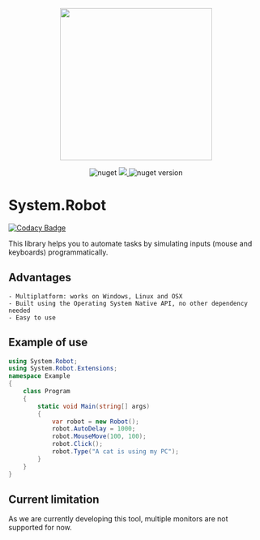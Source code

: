 <p align="center">
  <img src="Resources/logo.png" width="300px">
</p>
<p align="center">
    <img alt="nuget" src="https://img.shields.io/nuget/dt/System.Robot.svg">
    <a href="https://www.codacy.com/manual/lucassklp/System.Robot?utm_source=github.com&amp;utm_medium=referral&amp;utm_content=lucassklp/System.Robot&amp;utm_campaign=Badge_Grade">
        <img src="https://api.codacy.com/project/badge/Grade/90ffddf0fe1c4bb89e8e7049784ea190"/>
    </a>
    <img alt="nuget version" src="https://img.shields.io/nuget/v/System.Robot.svg">
</p>

# System.Robot

[![Codacy Badge](https://api.codacy.com/project/badge/Grade/bbf1b61a677643019f2c6ec2610e62cf)](https://app.codacy.com/gh/lucassklp/System.Robot?utm_source=github.com&utm_medium=referral&utm_content=lucassklp/System.Robot&utm_campaign=Badge_Grade)

This library helps you to automate tasks by simulating inputs (mouse and keyboards) programmatically.

## Advantages
    - Multiplatform: works on Windows, Linux and OSX
    - Built using the Operating System Native API, no other dependency needed
    - Easy to use

## Example of use

```csharp
using System.Robot;
using System.Robot.Extensions;
namespace Example
{
    class Program
    {
        static void Main(string[] args)
        {
            var robot = new Robot();
            robot.AutoDelay = 1000;
            robot.MouseMove(100, 100);
            robot.Click();
            robot.Type("A cat is using my PC");
        }
    }
}
```

## Current limitation
As we are currently developing this tool, multiple monitors are not supported for now.
